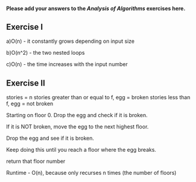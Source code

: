 #### Please add your answers to the ***Analysis of  Algorithms*** exercises here.

## Exercise I

a)O(n) - it constantly grows depending on input size


b)O(n^2) - the two nested loops


c)O(n) - the time increases with the input number

## Exercise II

stories  = n
stories greater than or equal to f, egg = broken
stories less than f, egg = not broken

Starting on floor 0. Drop the egg and check if it is broken.

If it is NOT broken, move the egg to the next highest floor.

Drop the egg and see if it is broken.

Keep doing this until you reach a floor where the egg breaks.

return that floor number

Runtime - O(n), because only recurses n times (the number of floors)

